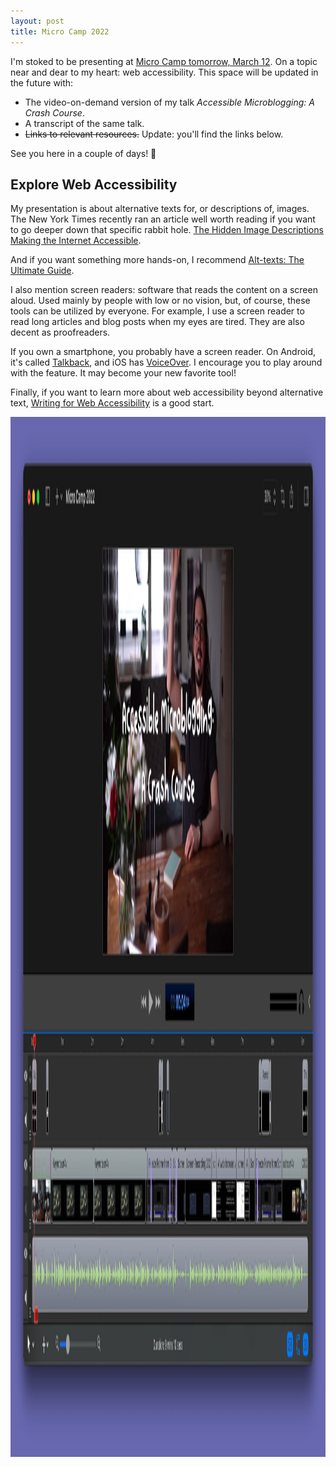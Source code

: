 ```yaml
---
layout: post
title: Micro Camp 2022
---
```


I'm stoked to be presenting at [Micro Camp tomorrow, March 12](https://micro.camp/#day2). On a topic near and dear to my heart: web accessibility. This space will be updated in the future with:

* The video-on-demand version of my talk *Accessible Microblogging: A Crash Course*.
* A transcript of the same talk.
* <del>Links to relevant resources.</del> Update: you'll find the links below.

See you here in a couple of days! 👋

## Explore Web Accessibility

My presentation is about alternative texts for, or descriptions of, images. The New York Times recently ran an article well worth reading if you want to go deeper down that specific rabbit hole. [The Hidden Image Descriptions Making the Internet Accessible](https://www.nytimes.com/interactive/2022/02/18/arts/alt-text-images-descriptions.html).

And if you want something more hands-on, I recommend [Alt-texts: The Ultimate Guide](https://axesslab.com/alt-texts/).

I also mention screen readers: software that reads the content on a screen aloud. Used mainly by people with low or no vision, but, of course, these tools can be utilized by everyone. For example, I use a screen reader to read long articles and blog posts when my eyes are tired. They are also decent as proofreaders.

If you own a smartphone, you probably have a screen reader. On Android, it's called [Talkback](https://support.google.com/accessibility/android/topic/3529932), and iOS has [VoiceOver](https://support.apple.com/guide/iphone/turn-on-and-practice-voiceover-iph3e2e415f/15.0/ios/15.0). I encourage you to play around with the feature. It may become your new favorite tool!

Finally, if you want to learn more about web accessibility beyond alternative text, [Writing for Web Accessibility](https://www.w3.org/WAI/tips/writing/) is a good start.

<img src="/images/micro-camp-teaser.jpg" alt="Video editing software with an open project named Micro Camp 2022. The scrubber is set to around 4 seconds, and the video preview shows a happy guy sitting at a table raising his hand in a salutation. The title is set in a playful font and reads Accessible Microblogging: A Crash Course." width="2784" height="1664" />
